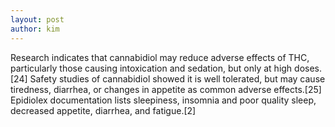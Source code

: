 ```yaml
---
layout: post
author: kim
---
```

Research indicates that cannabidiol may reduce adverse effects of THC, particularly those causing intoxication and sedation, but only at high doses.[24] Safety studies of cannabidiol showed it is well tolerated, but may cause tiredness, diarrhea, or changes in appetite as common adverse effects.[25] Epidiolex documentation lists sleepiness, insomnia and poor quality sleep, decreased appetite, diarrhea, and fatigue.[2]